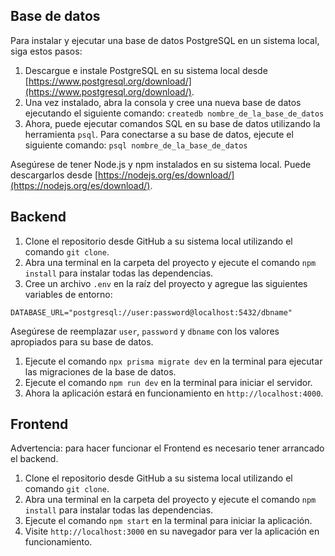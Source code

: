 ## Base de datos

Para instalar y ejecutar una base de datos PostgreSQL en un sistema local, siga estos pasos:

1. Descargue e instale PostgreSQL en su sistema local desde [https://www.postgresql.org/download/](https://www.postgresql.org/download/).
2. Una vez instalado, abra la consola y cree una nueva base de datos ejecutando el siguiente comando: `createdb nombre_de_la_base_de_datos`
3. Ahora, puede ejecutar comandos SQL en su base de datos utilizando la herramienta `psql`. Para conectarse a su base de datos, ejecute el siguiente comando: `psql nombre_de_la_base_de_datos`

Asegúrese de tener Node.js y npm instalados en su sistema local. Puede descargarlos desde [https://nodejs.org/es/download/](https://nodejs.org/es/download/).

## Backend

1. Clone el repositorio desde GitHub a su sistema local utilizando el comando `git clone`.
2. Abra una terminal en la carpeta del proyecto y ejecute el comando `npm install` para instalar todas las dependencias.
3. Cree un archivo `.env` en la raíz del proyecto y agregue las siguientes variables de entorno:

```
DATABASE_URL="postgresql://user:password@localhost:5432/dbname"

```

Asegúrese de reemplazar `user`, `password` y `dbname` con los valores apropiados para su base de datos.

1. Ejecute el comando `npx prisma migrate dev` en la terminal para ejecutar las migraciones de la base de datos.
2. Ejecute el comando `npm run dev` en la terminal para iniciar el servidor.
3. Ahora la aplicación estará en funcionamiento en `http://localhost:4000`.

## Frontend

Advertencia: para hacer funcionar el Frontend es necesario tener arrancado el backend.

1. Clone el repositorio desde GitHub a su sistema local utilizando el comando `git clone`.
2. Abra una terminal en la carpeta del proyecto y ejecute el comando `npm install` para instalar todas las dependencias.
3. Ejecute el comando `npm start` en la terminal para iniciar la aplicación.
4. Visite `http://localhost:3000` en su navegador para ver la aplicación en funcionamiento.
